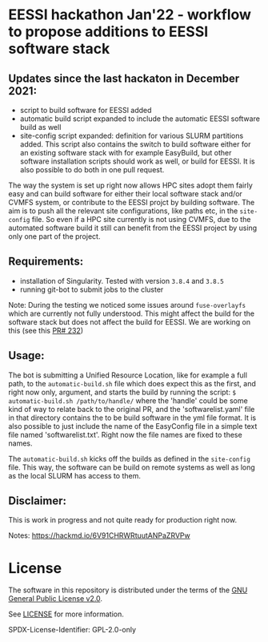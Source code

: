 # EESSI hackathon Jan'22 - workflow to propose additions to EESSI software stack

Updates since the last hackaton in December 2021:
------------------------------------------------

- script to build software for EESSI added
- automatic build script expanded to include the automatic EESSI software build as well
- site-config script expanded: definition for various SLURM partitions added. This script also contains the switch to build software either for an existing software stack with for example EasyBuild, but other software installation scripts should work as well, or build for EESSI. It is also possible to do both in one pull request. 

The way the system is set up right now allows HPC sites adopt them fairly easy and can build software for either their local software stack and/or CVMFS system, or contribute to the EESSI projct by building software. The aim is to push all the relevant site configurations, like paths etc, in the `site-config` file. So even if a HPC site currently is not using CVMFS, due to the automated software build it still can benefit from the EESSI project by using only one part of the project. 

Requirements:
------------

- installation of Singularity. Tested with version `3.8.4` and `3.8.5`
- running git-bot to submit jobs to the cluster

Note: During the testing we noticed some issues around `fuse-overlayfs` which are currently not fully understood. This might affect the build for the software stack but does not affect the build for EESSI. We are working on this (see this [PR# 232](https://github.com/containers/fuse-overlayfs/issues/232))

Usage:
------

The bot is submitting a Unified Resource Location, like for example a full path, to the `automatic-build.sh` file which does expect this as the first, and right now only, argument, and starts the build by running the script:
`$ automatic-build.sh /path/to/handle/`
where the 'handle' could be some kind of way to relate back to the original PR, and the 'softwarelist.yaml' file in that directory contains the to be build software in the yml file format. 
It is also possible to just include the name of the EasyConfig file in a simple text file named 'softwarelist.txt'. Right now the file names are fixed to these names. 

The `automatic-build.sh` kicks off the builds as defined in the `site-config` file. This way, the software can be build on remote systems as well as long as the local SLURM has access to them. 

Disclaimer:
----------

This is work in progress and not quite ready for production right now.

Notes: https://hackmd.io/6V91CHRWRtuutANPaZRVPw

# License

The software in this repository is distributed under the terms of the
[GNU General Public License v2.0](https://opensource.org/licenses/GPL-2.0).

See [LICENSE](https://github.com/EESSI/software-layer/blob/main/LICENSE) for more information.

SPDX-License-Identifier: GPL-2.0-only


